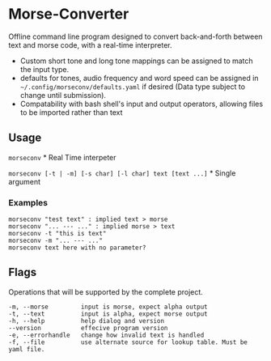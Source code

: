 # Morse-Converter
Offline command line program designed to convert back-and-forth between text and morse code, with a real-time interpreter.

 * Custom short tone and long tone mappings can be assigned to match the input type.
 * defaults for tones, audio frequency and word speed can be assigned in `~/.config/morseconv/defaults.yaml` if desired (Data type subject to change until submission).
 * Compatability with bash shell's input and output operators, allowing files to be imported rather than text


## Usage
`morseconv`
    * Real Time interpeter

`morseconv [-t | -m] [-s char] [-l char] text [text ...]`
    * Single argument

    
### Examples 
    morseconv "test text" : implied text > morse
    morseconv "... --- ..." : implied morse > text
    morseconv -t "this is text"
    morseconv -m "... --- ..."
    morseconv text here with no parameter?

## Flags
Operations that will be supported by the complete project.

    -m, --morse         input is morse, expect alpha output
    -t, --text          input is alpha, expect morse output
    -h, --help          help dialog and version
    --version           effecive program version
    -e, --errorhandle   change how invalid text is handled
    -f, --file          use alternate source for lookup table. Must be yaml file.
